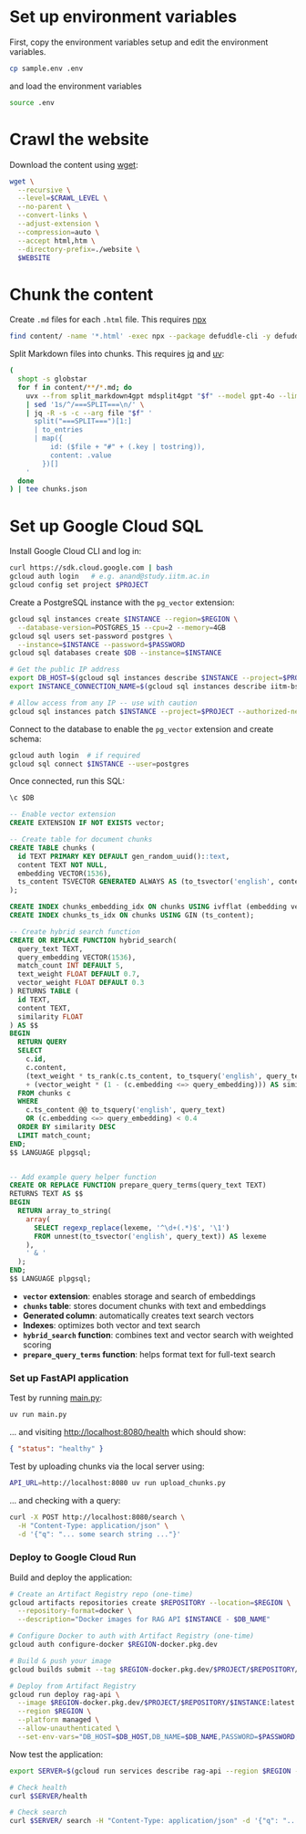 # Set up environment variables

First, copy the environment variables setup and edit the environment variables.

```bash
cp sample.env .env
```

and load the environment variables

```bash
source .env
```

# Crawl the website

Download the content using [wget](https://www.gnu.org/software/wget/):

```bash
wget \
  --recursive \
  --level=$CRAWL_LEVEL \
  --no-parent \
  --convert-links \
  --adjust-extension \
  --compression=auto \
  --accept html,htm \
  --directory-prefix=./website \
  $WEBSITE
```

# Chunk the content

Create `.md` files for each `.html` file. This requires [npx](https://nodejs.org/)

```bash
find content/ -name '*.html' -exec npx --package defuddle-cli -y defuddle parse {} --md -o {}.md \;
```

Split Markdown files into chunks. This requires [jq](https://jqlang.org/) and [uv](https://docs.astral.sh/uv/):

```bash
(
  shopt -s globstar
  for f in content/**/*.md; do
    uvx --from split_markdown4gpt mdsplit4gpt "$f" --model gpt-4o --limit 4096 --separator "===SPLIT===" \
    | sed '1s/^/===SPLIT===\n/' \
    | jq -R -s -c --arg file "$f" '
      split("===SPLIT===")[1:]
      | to_entries
      | map({
          id: ($file + "#" + (.key | tostring)),
          content: .value
        })[]
    '
  done
) | tee chunks.json
```

# Set up Google Cloud SQL

Install Google Cloud CLI and log in:

```bash
curl https://sdk.cloud.google.com | bash
gcloud auth login   # e.g. anand@study.iitm.ac.in
gcloud config set project $PROJECT
```

Create a PostgreSQL instance with the `pg_vector` extension:

```bash
gcloud sql instances create $INSTANCE --region=$REGION \
  --database-version=POSTGRES_15 --cpu=2 --memory=4GB
gcloud sql users set-password postgres \
  --instance=$INSTANCE --password=$PASSWORD
gcloud sql databases create $DB --instance=$INSTANCE

# Get the public IP address
export DB_HOST=$(gcloud sql instances describe $INSTANCE --project=$PROJECT --format="get(ipAddresses[0].ipAddress)")
export INSTANCE_CONNECTION_NAME=$(gcloud sql instances describe iitm-bs-rag --format="value(connectionName)")

# Allow access from any IP -- use with caution
gcloud sql instances patch $INSTANCE --project=$PROJECT --authorized-networks="0.0.0.0/0"
```

Connect to the database to enable the `pg_vector` extension and create schema:

```bash
gcloud auth login  # if required
gcloud sql connect $INSTANCE --user=postgres
```

Once connected, run this SQL:

```sql
\c $DB

-- Enable vector extension
CREATE EXTENSION IF NOT EXISTS vector;

-- Create table for document chunks
CREATE TABLE chunks (
  id TEXT PRIMARY KEY DEFAULT gen_random_uuid()::text,
  content TEXT NOT NULL,
  embedding VECTOR(1536),
  ts_content TSVECTOR GENERATED ALWAYS AS (to_tsvector('english', content)) STORED
);

CREATE INDEX chunks_embedding_idx ON chunks USING ivfflat (embedding vector_cosine_ops) WITH (lists = 100);
CREATE INDEX chunks_ts_idx ON chunks USING GIN (ts_content);

-- Create hybrid search function
CREATE OR REPLACE FUNCTION hybrid_search(
  query_text TEXT,
  query_embedding VECTOR(1536),
  match_count INT DEFAULT 5,
  text_weight FLOAT DEFAULT 0.7,
  vector_weight FLOAT DEFAULT 0.3
) RETURNS TABLE (
  id TEXT,
  content TEXT,
  similarity FLOAT
) AS $$
BEGIN
  RETURN QUERY
  SELECT
    c.id,
    c.content,
    (text_weight * ts_rank(c.ts_content, to_tsquery('english', query_text)))
    + (vector_weight * (1 - (c.embedding <=> query_embedding))) AS similarity
  FROM chunks c
  WHERE
    c.ts_content @@ to_tsquery('english', query_text)
    OR (c.embedding <=> query_embedding) < 0.4
  ORDER BY similarity DESC
  LIMIT match_count;
END;
$$ LANGUAGE plpgsql;


-- Add example query helper function
CREATE OR REPLACE FUNCTION prepare_query_terms(query_text TEXT)
RETURNS TEXT AS $$
BEGIN
  RETURN array_to_string(
    array(
      SELECT regexp_replace(lexeme, '^\d+(.*)$', '\1')
      FROM unnest(to_tsvector('english', query_text)) AS lexeme
    ),
    ' & '
  );
END;
$$ LANGUAGE plpgsql;
```

- **`vector` extension**: enables storage and search of embeddings
- **`chunks` table**: stores document chunks with text and embeddings
- **Generated column**: automatically creates text search vectors
- **Indexes**: optimizes both vector and text search
- **`hybrid_search` function**: combines text and vector search with weighted scoring
- **`prepare_query_terms` function**: helps format text for full-text search

### Set up FastAPI application

Test by running [main.py](main.py):

```bash
uv run main.py
```

... and visiting <http://localhost:8080/health> which should show:

```json
{ "status": "healthy" }
```

Test by uploading chunks via the local server using:

```bash
API_URL=http://localhost:8080 uv run upload_chunks.py
```

... and checking with a query:

```bash
curl -X POST http://localhost:8080/search \
  -H "Content-Type: application/json" \
  -d '{"q": "... some search string ..."}'
```

### Deploy to Google Cloud Run

Build and deploy the application:

```bash
# Create an Artifact Registry repo (one-time)
gcloud artifacts repositories create $REPOSITORY --location=$REGION \
  --repository-format=docker \
  --description="Docker images for RAG API $INSTANCE - $DB_NAME"

# Configure Docker to auth with Artifact Registry (one-time)
gcloud auth configure-docker $REGION-docker.pkg.dev

# Build & push your image
gcloud builds submit --tag $REGION-docker.pkg.dev/$PROJECT/$REPOSITORY/$INSTANCE:latest

# Deploy from Artifact Registry
gcloud run deploy rag-api \
  --image $REGION-docker.pkg.dev/$PROJECT/$REPOSITORY/$INSTANCE:latest \
  --region $REGION \
  --platform managed \
  --allow-unauthenticated \
  --set-env-vars="DB_HOST=$DB_HOST,DB_NAME=$DB_NAME,PASSWORD=$PASSWORD,OPENAI_API_KEY=$OPENAI_API_KEY"
```

Now test the application:

```bash
export SERVER=$(gcloud run services describe rag-api --region $REGION --format='value(status.url)')

# Check health
curl $SERVER/health

# Check search
curl $SERVER/ search -H "Content-Type: application/json" -d '{"q": "... some search string ..."}'
```
